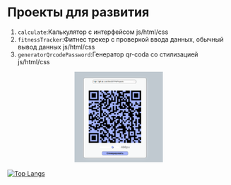 # Проекты для развития
1. `calculate`:Калькулятор с интерфейсом js/html/css 
2. `fitnessTracker`:Фитнес трекер с проверкой ввода данных, обычный вывод данных js/html/css 
3. `generatorQrcodePassword`:Генератор qr-coda со стилизацией js/html/css
<div align=center><img width="200" heidth="200" src="generatorQrcodePassword/3.png"></div>


[![Top Langs](https://github-readme-stats.vercel.app/api/top-langs/?username=Eles007&layout=compact)](https://github.com/anuraghazra/github-readme-stats)
